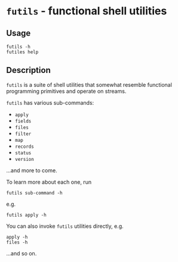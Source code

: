 # `futils` - functional shell utilities

## Usage

```
futils -h
futiles help
```

## Description

`futils` is a suite of shell utilities that somewhat resemble functional
programming primitives and operate on streams.

`futils` has various sub-commands:

* `apply`
* `fields`
* `files`
* `filter`
* `map`
* `records`
* `status`
* `version`

…and more to come.

To learn more about each one, run

```
futils sub-command -h
```

e.g.

```
futils apply -h
```

You can also invoke `futils` utilities directly, e.g.

```
apply -h
files -h
```

…and so on.
